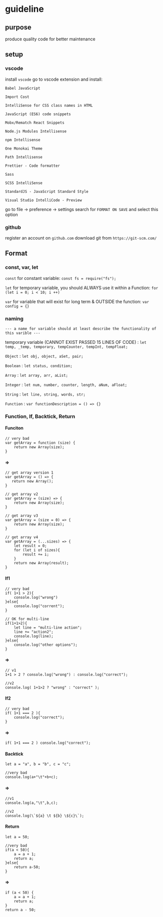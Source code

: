 # guideline

## purpose

produce quality code for better maintenance

## setup

### vscode

install `vscode`
go to vscode extension and install:

`Babel JavaScript`

`Import Cost`

`IntelliSense for CSS class names in HTML`

`JavaScript (ES6) code snippets`

`Mobx/Rematch React Snippets`

`Node.js Modules Intellisense`

`npm Intellisense`

`One Monokai Theme`

`Path Intellisense`

`Prettier - Code formatter`

`Sass`

`SCSS IntelliSense`

`StandardJS - JavaScript Standard Style`

`Visual Studio IntelliCode - Preview`

go to file -> preference -> settings
search for `FORMAT ON SAVE` and select this option

### github

register an account on `github.com`
download git from `https://git-scm.com/`

## Format

### const, var, let

`const` for constant variable:
`const fs = require("fs");`

`let` for temporary variable, you should ALWAYS use it within a Function:
`for (let i = 0; i < 10; i ++)`

`var` for variable that will exist for long term & OUTSIDE the function:
`var config = {}`

### naming

`--- a name for variable should at least describe the functionality of this varible ---`

temporary variable (CANNOT EXIST PASSED 15 LINES OF CODE) : `let temp, _temp, temporary, tempCounter, tempInt, tempFloat;`

`Object` : `let obj, object, aSet, pair;`

`Boolean` : `let status, condition;`

`Array` : `let array, arr, aList;`

`Integer` : `let num, number, counter, length, aNum, aFloat;`

`String` : `let line, string, words, str;`

`Function` : `var functionDescription = () => {}`

### Function, If, Backtick, Return

#### Funciton

    // very bad
    var getArray = function (size) {
        return new Array(size);
    }

#### =>

    // get array version 1
    var getArray = () => {
       return new Array();
    }

    // get array v2
    var getArray = (size) => {
        return new Array(size);
    }

    // get array v3
    var getArray = (size = 0) => {
        return new Array(size);
    }

    // get array v4
    var getArray = (...sizes) => {
        let result = 0;
        for (let i of sizes){
            result += i;
        }
        return new Array(result);
    }

#### If1

    // very bad
    if( 1+1 > 2){
        console.log("wrong")
    }else{
        console.log("corrent");
    }

    // OK for multi-line
    if(1+1>2){
        let line = "multi-line action";
        line += "action2";
        console.log(line);
    }else{
        console.log("other options");
    }

#### =>

    // v1
    1+1 > 2 ? console.log("wrong") : console.log("correct");

    //v2
    console.log( 1+1>2 ? "wrong" : "correct" );

#### If2

    // very bad
    if( 1+1 === 2 ){
        console.log("correct");
    }

#### =>

    if( 1+1 === 2 ) console.log("correct");

#### Backtick

    let a = "a", b = "b", c = "c";

    //very bad
    console.log(a+"\t"+b+c);

#### =>

    //v1
    console.log(a,"\t",b,c);

    //v2
    console.log(\`${a} \t ${b} \${c}\`);

#### Return

    let a = 50;

    //very bad
    if(a < 50){
        a = a + 1;
        return a;
    }else{
        return a-50;
    }

#### =>

    if (a < 50) {
        a = a + 1;
        return a;
    }
    return a - 50;

